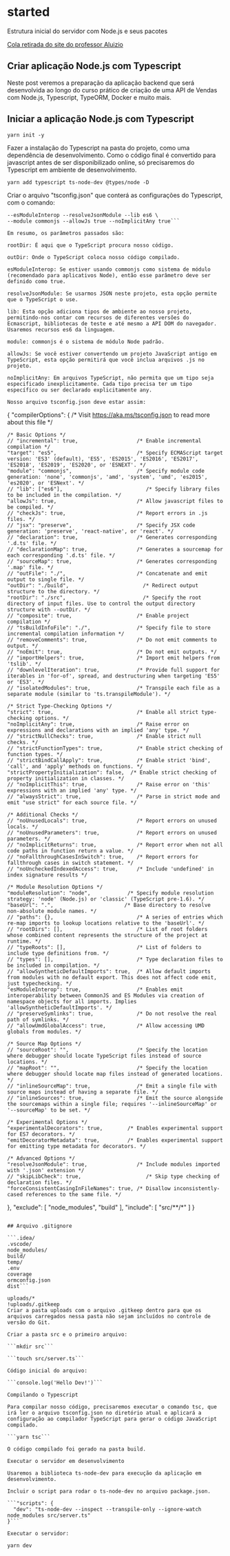 # started
Estrutura inicial do servidor com Node.js e seus pacotes

[Cola retirada do site do professor Aluizio](https://www.aluiziodeveloper.com.br/criar-aplica%C3%A7%C3%A3o-node-js-com-typescript/)

## Criar aplicação Node.js com Typescript
Neste post veremos a preparação da aplicação backend que será desenvolvida ao longo do curso prático de criação de uma API de Vendas com Node.js, Typescript, TypeORM, Docker e muito mais.

## Iniciar a aplicação Node.js com Typescript
```yarn init -y```

Fazer a instalação do Typescript na pasta do projeto, como uma dependência de desenvolvimento. Como o código final é convertido para javascript antes de ser disponibilizado online, só precisaremos do Typescript em ambiente de desenvolvimento.

```yarn add typescript ts-node-dev @types/node -D```

Criar o arquivo "tsconfig.json" que conterá as configurações do Typescript, com o comando:

```yarn tsc --init --rootDir src --outDir build \
--esModuleInterop --resolveJsonModule --lib es6 \
--module commonjs --allowJs true --noImplicitAny true```

Em resumo, os parâmetros passados são:

rootDir: É aqui que o TypeScript procura nosso código.

outDir: Onde o TypeScript coloca nosso código compilado.

esModuleInterop: Se estiver usando commonjs como sistema de módulo (recomendado para aplicativos Node), então esse parâmetro deve ser definido como true.

resolveJsonModule: Se usarmos JSON neste projeto, esta opção permite que o TypeScript o use.

lib: Esta opção adiciona tipos de ambiente ao nosso projeto, permitindo-nos contar com recursos de diferentes versões do Ecmascript, bibliotecas de teste e até mesmo a API DOM do navegador. Usaremos recursos es6 da linguagem.

module: commonjs é o sistema de módulo Node padrão.

allowJs: Se você estiver convertendo um projeto JavaScript antigo em TypeScript, esta opção permitirá que você inclua arquivos .js no projeto.

noImplicitAny: Em arquivos TypeScript, não permita que um tipo seja especificado inexplicitamente. Cada tipo precisa ter um tipo específico ou ser declarado explicitamente any.

Nosso arquivo tsconfig.json deve estar assim:

```
{
  "compilerOptions": {
    /* Visit https://aka.ms/tsconfig.json to read more about this file */

    /* Basic Options */
    // "incremental": true,                   /* Enable incremental compilation */
    "target": "es5",                          /* Specify ECMAScript target version: 'ES3' (default), 'ES5', 'ES2015', 'ES2016', 'ES2017', 'ES2018', 'ES2019', 'ES2020', or 'ESNEXT'. */
    "module": "commonjs",                     /* Specify module code generation: 'none', 'commonjs', 'amd', 'system', 'umd', 'es2015', 'es2020', or 'ESNext'. */
    // "lib": ["es6"],                           /* Specify library files to be included in the compilation. */
    "allowJs": true,                          /* Allow javascript files to be compiled. */
    // "checkJs": true,                       /* Report errors in .js files. */
    // "jsx": "preserve",                     /* Specify JSX code generation: 'preserve', 'react-native', or 'react'. */
    // "declaration": true,                   /* Generates corresponding '.d.ts' file. */
    // "declarationMap": true,                /* Generates a sourcemap for each corresponding '.d.ts' file. */
    // "sourceMap": true,                     /* Generates corresponding '.map' file. */
    // "outFile": "./",                       /* Concatenate and emit output to single file. */
    "outDir": "./build",                        /* Redirect output structure to the directory. */
    "rootDir": "./src",                         /* Specify the root directory of input files. Use to control the output directory structure with --outDir. */
    // "composite": true,                     /* Enable project compilation */
    // "tsBuildInfoFile": "./",               /* Specify file to store incremental compilation information */
    // "removeComments": true,                /* Do not emit comments to output. */
    // "noEmit": true,                        /* Do not emit outputs. */
    // "importHelpers": true,                 /* Import emit helpers from 'tslib'. */
    // "downlevelIteration": true,            /* Provide full support for iterables in 'for-of', spread, and destructuring when targeting 'ES5' or 'ES3'. */
    // "isolatedModules": true,               /* Transpile each file as a separate module (similar to 'ts.transpileModule'). */

    /* Strict Type-Checking Options */
    "strict": true,                           /* Enable all strict type-checking options. */
    "noImplicitAny": true,                    /* Raise error on expressions and declarations with an implied 'any' type. */
    // "strictNullChecks": true,              /* Enable strict null checks. */
    // "strictFunctionTypes": true,           /* Enable strict checking of function types. */
    // "strictBindCallApply": true,           /* Enable strict 'bind', 'call', and 'apply' methods on functions. */
    "strictPropertyInitialization": false,  /* Enable strict checking of property initialization in classes. */
    // "noImplicitThis": true,                /* Raise error on 'this' expressions with an implied 'any' type. */
    // "alwaysStrict": true,                  /* Parse in strict mode and emit "use strict" for each source file. */

    /* Additional Checks */
    // "noUnusedLocals": true,                /* Report errors on unused locals. */
    // "noUnusedParameters": true,            /* Report errors on unused parameters. */
    // "noImplicitReturns": true,             /* Report error when not all code paths in function return a value. */
    // "noFallthroughCasesInSwitch": true,    /* Report errors for fallthrough cases in switch statement. */
    // "noUncheckedIndexedAccess": true,      /* Include 'undefined' in index signature results */

    /* Module Resolution Options */
    "moduleResolution": "node",            /* Specify module resolution strategy: 'node' (Node.js) or 'classic' (TypeScript pre-1.6). */
    "baseUrl": ".",                       /* Base directory to resolve non-absolute module names. */
    // "paths": {},                           /* A series of entries which re-map imports to lookup locations relative to the 'baseUrl'. */
    // "rootDirs": [],                        /* List of root folders whose combined content represents the structure of the project at runtime. */
    // "typeRoots": [],                       /* List of folders to include type definitions from. */
    // "types": [],                           /* Type declaration files to be included in compilation. */
    // "allowSyntheticDefaultImports": true,  /* Allow default imports from modules with no default export. This does not affect code emit, just typechecking. */
    "esModuleInterop": true,                  /* Enables emit interoperability between CommonJS and ES Modules via creation of namespace objects for all imports. Implies 'allowSyntheticDefaultImports'. */
    // "preserveSymlinks": true,              /* Do not resolve the real path of symlinks. */
    // "allowUmdGlobalAccess": true,          /* Allow accessing UMD globals from modules. */

    /* Source Map Options */
    // "sourceRoot": "",                      /* Specify the location where debugger should locate TypeScript files instead of source locations. */
    // "mapRoot": "",                         /* Specify the location where debugger should locate map files instead of generated locations. */
    // "inlineSourceMap": true,               /* Emit a single file with source maps instead of having a separate file. */
    // "inlineSources": true,                 /* Emit the source alongside the sourcemaps within a single file; requires '--inlineSourceMap' or '--sourceMap' to be set. */

    /* Experimental Options */
    "experimentalDecorators": true,        /* Enables experimental support for ES7 decorators. */
    "emitDecoratorMetadata": true,         /* Enables experimental support for emitting type metadata for decorators. */

    /* Advanced Options */
    "resolveJsonModule": true,                /* Include modules imported with '.json' extension */
    // "skipLibCheck": true,                     /* Skip type checking of declaration files. */
    "forceConsistentCasingInFileNames": true, /* Disallow inconsistently-cased references to the same file. */
  },
  "exclude": [
    "node_modules",
    "build"
  ],
  "include": [
    "src/**/*"
  ]
}
```

## Arquivo .gitignore

```.idea/
.vscode/
node_modules/
build/
temp/
.env
coverage
ormconfig.json
dist```

uploads/*
!uploads/.gitkeep
Criar a pasta uploads com o arquivo .gitkeep dentro para que os arquivos carregados nessa pasta não sejam incluídos no controle de versão do Git.

Criar a pasta src e o primeiro arquivo:

```mkdir src```

```touch src/server.ts```

Código inicial do arquivo:

```console.log('Hello Dev!')```

Compilando o Typescript

Para compilar nosso código, precisaremos executar o comando tsc, que irá ler o arquivo tsconfig.json no diretório atual e aplicará a configuração ao compilador TypeScript para gerar o código JavaScript compilado.

```yarn tsc```

O código compilado foi gerado na pasta build.

Executar o servidor em desenvolvimento

Usaremos a biblioteca ts-node-dev para execução da aplicação em desenvolvimento.

Incluir o script para rodar o ts-node-dev no arquivo package.json.

```"scripts": {
  "dev": "ts-node-dev --inspect --transpile-only --ignore-watch node_modules src/server.ts"
}```

Executar o servidor:

yarn dev
